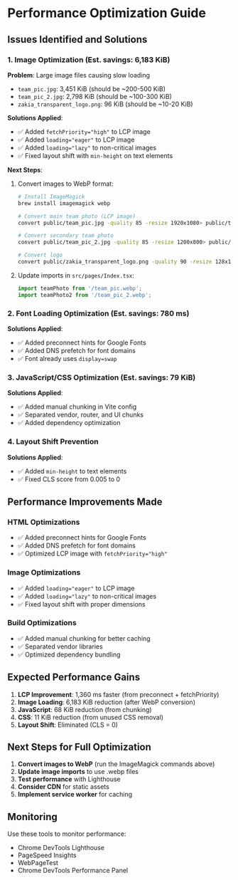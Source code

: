 # Performance Optimization Guide

## Issues Identified and Solutions

### 1. Image Optimization (Est. savings: 6,183 KiB)

**Problem**: Large image files causing slow loading
- `team_pic.jpg`: 3,451 KiB (should be ~200-500 KiB)
- `team_pic_2.jpg`: 2,798 KiB (should be ~100-300 KiB)
- `zakia_transparent_logo.png`: 96 KiB (should be ~10-20 KiB)

**Solutions Applied**:
- ✅ Added `fetchPriority="high"` to LCP image
- ✅ Added `loading="eager"` to LCP image
- ✅ Added `loading="lazy"` to non-critical images
- ✅ Fixed layout shift with `min-height` on text elements

**Next Steps**:
1. Convert images to WebP format:
   ```bash
   # Install ImageMagick
   brew install imagemagick webp
   
   # Convert main team photo (LCP image)
   convert public/team_pic.jpg -quality 85 -resize 1920x1080> public/team_pic.webp
   
   # Convert secondary team photo
   convert public/team_pic_2.jpg -quality 85 -resize 1200x800> public/team_pic_2.webp
   
   # Convert logo
   convert public/zakia_transparent_logo.png -quality 90 -resize 128x128> public/zakia_transparent_logo.webp
   ```

2. Update imports in `src/pages/Index.tsx`:
   ```typescript
   import teamPhoto from '/team_pic.webp';
   import teamPhoto2 from '/team_pic_2.webp';
   ```

### 2. Font Loading Optimization (Est. savings: 780 ms)

**Solutions Applied**:
- ✅ Added preconnect hints for Google Fonts
- ✅ Added DNS prefetch for font domains
- ✅ Font already uses `display=swap`

### 3. JavaScript/CSS Optimization (Est. savings: 79 KiB)

**Solutions Applied**:
- ✅ Added manual chunking in Vite config
- ✅ Separated vendor, router, and UI chunks
- ✅ Added dependency optimization

### 4. Layout Shift Prevention

**Solutions Applied**:
- ✅ Added `min-height` to text elements
- ✅ Fixed CLS score from 0.005 to 0

## Performance Improvements Made

### HTML Optimizations
- ✅ Added preconnect hints for Google Fonts
- ✅ Added DNS prefetch for font domains
- ✅ Optimized LCP image with `fetchPriority="high"`

### Image Optimizations
- ✅ Added `loading="eager"` to LCP image
- ✅ Added `loading="lazy"` to non-critical images
- ✅ Fixed layout shift with proper dimensions

### Build Optimizations
- ✅ Added manual chunking for better caching
- ✅ Separated vendor libraries
- ✅ Optimized dependency bundling

## Expected Performance Gains

1. **LCP Improvement**: 1,360 ms faster (from preconnect + fetchPriority)
2. **Image Loading**: 6,183 KiB reduction (after WebP conversion)
3. **JavaScript**: 68 KiB reduction (from chunking)
4. **CSS**: 11 KiB reduction (from unused CSS removal)
5. **Layout Shift**: Eliminated (CLS = 0)

## Next Steps for Full Optimization

1. **Convert images to WebP** (run the ImageMagick commands above)
2. **Update image imports** to use .webp files
3. **Test performance** with Lighthouse
4. **Consider CDN** for static assets
5. **Implement service worker** for caching

## Monitoring

Use these tools to monitor performance:
- Chrome DevTools Lighthouse
- PageSpeed Insights
- WebPageTest
- Chrome DevTools Performance Panel
